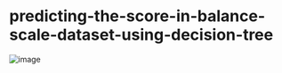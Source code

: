 
# predicting-the-score-in-balance-scale-dataset-using-decision-tree
![image](https://github.com/zelikhan/predicting-the-score-in-balance-scale-dataset-using-decision-tree/assets/114800813/644a2a81-af4a-4053-91e8-d9d9441a0b64)
